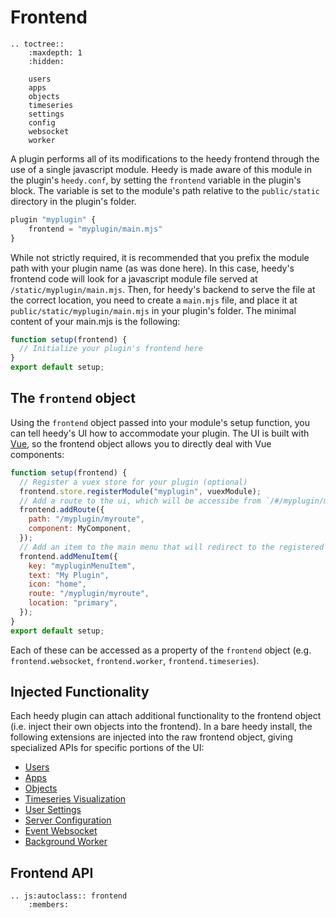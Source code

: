 # Frontend

```{eval-rst}
.. toctree::
    :maxdepth: 1
    :hidden:

    users
    apps
    objects
    timeseries
    settings
    config
    websocket
    worker
```

A plugin performs all of its modifications to the heedy frontend through the use of
a single javascript module. Heedy is made aware of this module in the plugin's `heedy.conf`, by setting the `frontend` variable in the plugin's block. The variable is set to the module's path relative to the `public/static` directory in the plugin's folder.

```javascript
plugin "myplugin" {
    frontend = "myplugin/main.mjs"
}
```

While not strictly required, it is recommended that you prefix the module path with your plugin name (as was done here). In this case, heedy's frontend code will look for a javascript module file served at `/static/myplugin/main.mjs`. Then, for heedy's backend to serve the file at the correct location, you need to create a `main.mjs` file, and place it at `public/static/myplugin/main.mjs` in your plugin's folder. The minimal content of your main.mjs is the following:

```javascript
function setup(frontend) {
  // Initialize your plugin's frontend here
}
export default setup;
```

## The `frontend` object

Using the `frontend` object passed into your module's setup function, you can tell heedy's UI how to accommodate your plugin. The UI is built with [Vue](https://vuejs.org/), so the frontend object allows you to directly deal with Vue components:

```javascript
function setup(frontend) {
  // Register a vuex store for your plugin (optional)
  frontend.store.registerModule("myplugin", vuexModule);
  // Add a route to the ui, which will be accessibe from `/#/myplugin/myroute`
  frontend.addRoute({
    path: "/myplugin/myroute",
    component: MyComponent,
  });
  // Add an item to the main menu that will redirect to the registered route
  frontend.addMenuItem({
    key: "mypluginMenuItem",
    text: "My Plugin",
    icon: "home",
    route: "/myplugin/myroute",
    location: "primary",
  });
}
export default setup;
```

Each of these can be accessed as a property of the `frontend` object (e.g. `frontend.websocket`, `frontend.worker`, `frontend.timeseries`).

## Injected Functionality

Each heedy plugin can attach additional functionality to the frontend object (i.e. inject their own objects into the frontend). In a bare heedy install, the following extensions are injected into the raw frontend object, giving specialized APIs for specific portions of the UI:

- [Users](./users.md)
- [Apps](./apps.md)
- [Objects](./objects.md)
- [Timeseries Visualization](./timeseries.md)
- [User Settings](./settings.md)
- [Server Configuration](./config.md)
- [Event Websocket](./websocket.md)
- [Background Worker](./worker.md)

## Frontend API

```{eval-rst}
.. js:autoclass:: frontend
    :members:
```

